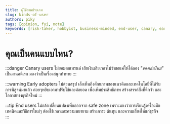 ```yaml
---
title: ผู้ใช้สามประเภท
slug: kinds-of-user
authors: piky
tags: [opinion, fyi, note]
keywords: [risk-taker, hobbyist, business-minded, end-user, canary, early-adopter, user]
---
```

# คุณเป็นคนแบบไหน?
:::danger Canary users
ไม่ยอมตกเทรนด์ เสียเงินเสียเวลาไม่ว่าขอแค่ให้ได้ลอง _"ของเล่นใหม่"_ เป็นงานอดิเรก มองว่าเป็นเรื่องสนุกท้าทาย
:::

:::warning Early adopters
ไม่ด่วนสรุป เล็งเห็นถึงศักยภาพของแนวคิดและเทคโนโลยีที่ได้รับการพิสูจน์มาแล้ว ค่อยๆหยิบเอามาปรับใช้และต่อยอด เพื่อเพิ่มประสิทธิภาพ สร้างสรรค์สิ่งที่ดีกว่า และโอกาสทางธุรกิจใหม่
:::

:::tip End users
ไม่กล้าเปลี่ยนแปลงเพื่อออกจาก safe zone เพราะมองว่าการเรียนรู้เครื่องมือ เทคนิคและวิธีการใหม่ๆ ต้องใช้เวลาและความพยายาม สร้างภาระ ต้นทุน และความเสี่ยงให้แก่ธุรกิจ  
:::
